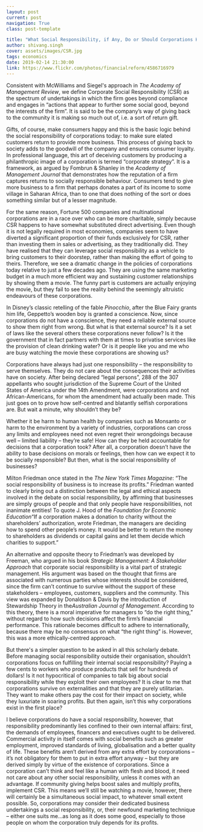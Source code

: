 ```yaml
---
layout: post
current: post
navigation: True
class: post-template

title: "What Social Responsibility, if Any, Do or Should Corporations Have in Society Today?"
author: shivang.singh
cover: assets/images/CSR.jpg
tags: economics
date: 2019-02-14 21:30:00
link: https://www.flickr.com/photos/financialreform/4586716979
---
```

Consistent with McWilliams and Siegel's approach in <i>The Academy of Management Review</i>, we define Corporate Social Responsibility (CSR) as the spectrum of undertakings in which the firm goes beyond compliance and engages in “actions that appear to further some social good, beyond the interests of the firm”. It is said to be the company’s way of giving back to the community it is making so much out of, i.e. a sort of return gift.

Gifts, of course, make consumers happy and this is the basic logic behind the social responsibility of corporations today: to make sure elated customers return to provide more business. This process of giving back to society adds to the goodwill of the company and ensures consumer loyalty. In professional language, this art of deceiving customers by producing a philanthropic image of a corporation is termed “corporate strategy”. It is a framework, as argued by Fombrun & Shanley in the <i>Academy of Management Journal</i> that demonstrates how the reputation of a firm captures returns to socially responsible behaviour. Consumers tend to give more business to a firm that perhaps donates a part of its income to some village in Saharan Africa, than to one that does nothing of the sort or does something similar but of a lesser magnitude.

For the same reason, Fortune 500 companies and multinational corporations are in a race over who can be more charitable, simply because CSR happens to have somewhat substituted direct advertising. Even though it is not legally required in most economies, companies seem to have diverted a significant proportion of their funds exclusively for CSR, rather than investing them in sales or advertising, as they traditionally did. They have realised that they can leverage social responsibility as a vehicle to bring customers to their doorstep, rather than making the effort of going to theirs. Therefore, we see a dramatic change in the policies of corporations today relative to just a few decades ago. They are using the same marketing budget in a much more efficient way and sustaining customer relationships by showing them a movie. The funny part is customers are actually enjoying the movie, but they fail to see the reality behind the seemingly altruistic endeavours of these corporations.

In Disney’s classic retelling of the fable <i>Pinocchio</i>, after the Blue Fairy grants him life, Geppetto’s wooden boy is granted a conscience. Now, since corporations do not have a conscience, they need a reliable external source to show them right from wrong. But what is that external source? Is it a set of laws like the several others these corporations never follow? Is it the government that in fact partners with them at times to privatise services like the provision of clean drinking water? Or is it people like you and me who are busy watching the movie these corporations are showing us?

Corporations have always had just one responsibility – the responsibility to serve themselves. They do not care about the consequences their activities have on society. After being declared “legal persons”, 288 of the 307 appellants who sought jurisdiction of the Supreme Court of the United States of America under the 14th Amendment, were corporations and not African-Americans, for whom the amendment had actually been made. This just goes on to prove how self-centred and blatantly selfish corporations are. But wait a minute, why shouldn’t they be?

Whether it be harm to human health by companies such as Monsanto or harm to the environment by a variety of industries, corporations can cross any limits and employees need not even regret their wrongdoings because well – limited liability – they’re safe! How can they be held accountable for decisions that a corporation took? After all, a corporation doesn’t have the ability to base decisions on morals or feelings, then how can we expect it to be socially responsible? But then, what is the social responsibility of businesses?

Milton Friedman once stated in the <i>The New York Times Magazine</i>: “The social responsibility of business is to increase its profits.” Friedman wanted to clearly bring out a distinction between the legal and ethical aspects involved in the debate on social responsibility, by affirming that businesses are simply groups of people and that only people have responsibilities, not inanimate entities! To quote J. Hood of the <i>Foundation for Economic Education</i>“If a corporation makes a donation to charity without the shareholders’ authorization, wrote Friedman, the managers are deciding how to spend other people’s money. It would be better to return the money to shareholders as dividends or capital gains and let them decide which charities to support.”

An alternative and opposite theory to Friedman’s was developed by Freeman, who argued in his book <i>Strategic Management: A Stakeholder Approach</i> that corporate social responsibility is a vital part of strategic management. His argument was based on the thought that firms are associated with numerous parties whose interests should be considered, since the firm can’t continue to survive without the support of these stakeholders – employees, customers, suppliers and the community. This view was expanded by Donaldson & Davis by the introduction of Stewardship Theory in the<i>Australian Journal of Management</i>. According to this theory, there is a moral imperative for managers to “do the right thing,” without regard to how such decisions affect the firm’s financial performance. This rationale becomes difficult to adhere to internationally, because there may be no consensus on what “the right thing” is. However, this was a more ethically-centred approach.

But there's a simpler question to be asked in all this scholarly debate. Before managing social responsibility outside their organisation, shouldn’t corporations focus on fulfilling their internal social responsibility? Paying a few cents to workers who produce products that sell for hundreds of dollars! Is it not hypocritical of companies to talk big about social responsibility while they exploit their own employees? It is clear to me that corporations survive on externalities and that they are purely utilitarian. They want to make others pay the cost for their impact on society, while they luxuriate in soaring profits. But then again, isn’t this why corporations exist in the first place?

I believe corporations do have a social responsibility, however, that responsibility predominantly lies confined to their own internal affairs: first, the demands of employees, financers and executives ought to be delivered. Commercial activity in itself comes with social benefits such as greater employment, improved standards of living, globalisation and a better quality of life. These benefits aren’t derived from any extra effort by corporations – it’s not obligatory for them to put in extra effort anyway – but they are derived simply by virtue of the existence of corporations. Since a corporation can’t think and feel like a human with flesh and blood, it need not care about any other social responsibility, unless it comes with an advantage. If community giving helps boost sales and multiply profits, implement CSR. This means we’ll still be watching a movie, however, there will certainly be a simultaneous social impact, to whatever small extent possible. So, corporations may consider their dedicated business undertakings a social responsibility, or, their newfound marketing technique – either one suits me…as long as it does some good, especially to those people on whom the corporation truly depends for its profits.
